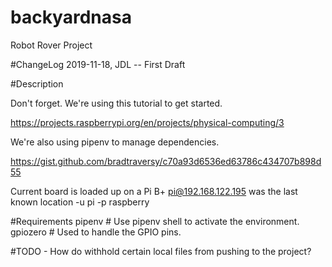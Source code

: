 # backyardnasa
Robot Rover Project

#ChangeLog
2019-11-18, JDL -- First Draft

#Description

Don't forget.  We're using this tutorial to get started.

https://projects.raspberrypi.org/en/projects/physical-computing/3

We're also using pipenv to manage dependencies.

https://gist.github.com/bradtraversy/c70a93d6536ed63786c434707b898d55

Current board is loaded up on a Pi B+
pi@192.168.122.195 was the last known location
-u pi -p raspberry



#Requirements
pipenv # Use pipenv shell to activate the environment.
gpiozero  # Used to handle the GPIO pins.

#TODO - How do withhold certain local files from pushing to the project?
